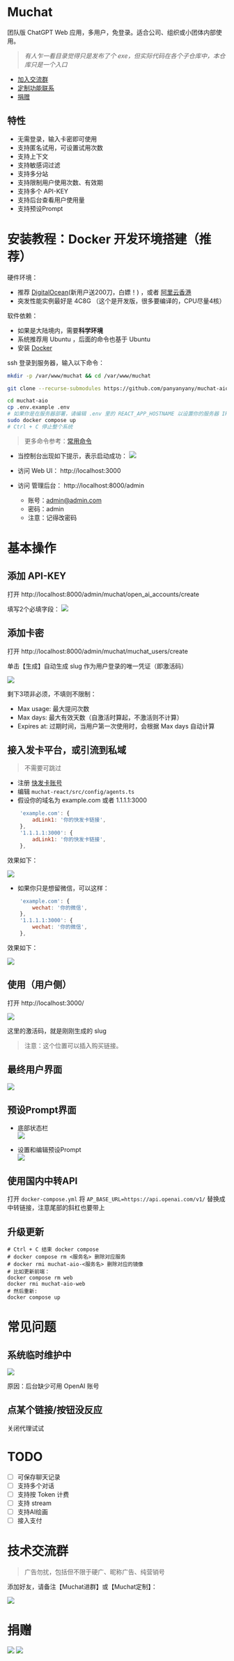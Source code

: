 # Muchat
团队版 ChatGPT Web 应用，多用户，免登录。适合公司、组织或小团体内部使用。

> *有人乍一看目录觉得只是发布了个 exe，但实际代码在各个子仓库中，本仓库只是一个入口*

- [加入交流群](#技术交流群)  
- [定制功能联系](#技术交流群)  
- [捐赠](#捐赠)  

## 特性
- 无需登录，输入卡密即可使用
- 支持匿名试用，可设置试用次数
- 支持上下文
- 支持敏感词过滤
- 支持多分站
- 支持限制用户使用次数、有效期
- 支持多个 API-KEY
- 支持后台查看用户使用量
- 支持预设Prompt

# 安装教程：Docker 开发环境搭建（推荐）

硬件环境：
- 推荐 [DigitalOcean](https://m.do.co/c/d353e23d928f)(新用户送200刀，白嫖！) ，或者 [阿里云香港](https://www.aliyun.com/daily-act/ecs/activity_selection?userCode=d3lnfvg1) 
- 突发性能实例最好是 4C8G （这个是开发版，很多要编译的，CPU尽量4核）

软件依赖：
- 如果是大陆境内，需要**科学环境**
- 系统推荐用 Ubuntu ，后面的命令也基于 Ubuntu
- 安装 [Docker](https://docs.docker.com/engine/install/ubuntu/)

ssh 登录到服务器，输入以下命令：

```bash
mkdir -p /var/www/muchat && cd /var/www/muchat

git clone --recurse-submodules https://github.com/panyanyany/muchat-aio          # all in one, 从这里启动整个系统

cd muchat-aio
cp .env.example .env
# 如果你是在服务器部署，请编辑 .env 里的 REACT_APP_HOSTNAME 以设置你的服务器 IP
sudo docker compose up
# Ctrl + C 停止整个系统
```

> 更多命令参考：[常用命令](./docs/常用命令.md)  
  

- 当控制台出现如下提示，表示启动成功：
![](./assets/img/allup.jpg)

- 访问 Web UI： http://localhost:3000  
- 访问 管理后台： http://localhost:8000/admin
    - 账号：admin@admin.com
    - 密码：admin
    - 注意：记得改密码

# 基本操作
## 添加 API-KEY
打开 http://localhost:8000/admin/muchat/open_ai_accounts/create

填写2个必填字段：
![](./assets/img/OpenAi%E8%B4%A6%E5%8F%B7%E7%AE%A1%E7%90%86-Add.jpg)

## 添加卡密
打开 http://localhost:8000/admin/muchat/muchat_users/create

单击【生成】自动生成 slug 作为用户登录的唯一凭证（即激活码）

![](./assets/img/%E7%94%A8%E6%88%B7%E7%AE%A1%E7%90%86-Add.jpg)

剩下3项非必须，不填则不限制：
- Max usage: 最大提问次数
- Max days: 最大有效天数（自激活时算起，不激活则不计算）
- Expires at: 过期时间，当用户第一次使用时，会根据 Max days 自动计算

## 接入发卡平台，或引流到私域
> 不需要可跳过

- 注册 [快发卡账号](http://www.kuaifaka.net/invitied?code=23957281)
- 编辑 `muchat-react/src/config/agents.ts`
- 假设你的域名为 example.com 或者 1.1.1.1:3000
```javascript
    'example.com': {
        adLink1: '你的快发卡链接',
    },
    '1.1.1.1:3000': {
        adLink1: '你的快发卡链接',
    },
```
效果如下：  

![](./assets/img/%E6%BF%80%E6%B4%BB%E7%A0%81%E5%BC%B9%E7%AA%97-fk.jpg)
  
- 如果你只是想留微信，可以这样：
```javascript
    'example.com': {
        wechat: '你的微信',
    },
    '1.1.1.1:3000': {
        wechat: '你的微信',
    },
```
效果如下：  

![](./assets/img/%E6%BF%80%E6%B4%BB%E7%A0%81%E5%BC%B9%E7%AA%97-w.jpg)

## 使用（用户侧）
打开 http://localhost:3000/

![](./assets/img/%E8%BE%93%E5%85%A5%E6%BF%80%E6%B4%BB%E7%A0%81.jpg)

这里的激活码，就是刚刚生成的 slug  

> 注意：这个位置可以插入购买链接。

## 最终用户界面

![](./assets/img/%E7%94%A8%E6%88%B7%E7%95%8C%E9%9D%A2.jpg)

## 预设Prompt界面

- 底部状态栏  
![](./assets/img/%E9%A2%84%E8%AE%BE%E7%95%8C%E9%9D%A22.jpg)

- 设置和编辑预设Prompt  
![](./assets/img/%E9%A2%84%E8%AE%BE%E7%95%8C%E9%9D%A2.png)

## 使用国内中转API
打开 `docker-compose.yml`
将 `AP_BASE_URL=https://api.openai.com/v1/` 替换成中转链接，注意尾部的斜杠也要带上

## 升级更新
```
# Ctrl + C 结束 docker compose
# docker compose rm <服务名> 删除对应服务
# docker rmi muchat-aio-<服务名> 删除对应的镜像
# 比如更新前端：
docker compose rm web
docker rmi muchat-aio-web
# 然后重新:
docker compose up
```

# 常见问题
## 系统临时维护中
![](./assets/img/faq/%E7%B3%BB%E7%BB%9F%E4%B8%B4%E6%97%B6%E7%BB%B4%E6%8A%A4%E4%B8%AD.jpg)

原因：后台缺少可用 OpenAI 账号

## 点某个链接/按钮没反应

关闭代理试试

# TODO
- [ ] 可保存聊天记录
- [ ] 支持多个对话
- [ ] 支持按 Token 计费
- [ ] 支持 stream
- [ ] 支持AI绘画
- [ ] 接入支付

# 技术交流群

> 广告勿扰，包括但不限于硬广、昵称广告、纯营销号

添加好友，请备注【Muchat进群】或【Muchat定制】：  
  
![](./assets/img/wechat.jpg)

# 捐赠

![](./assets/img/alipay.jpg)
![](./assets/img/wechatpay.jpg)